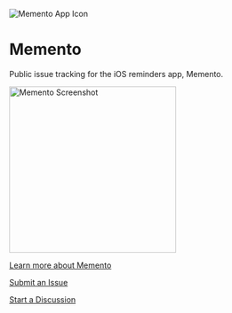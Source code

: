 ![Memento App Icon](https://www.getmemento.ca/uploads/8/0/3/7/80376636/appicon.png)
# Memento

Public issue tracking for the iOS reminders app, Memento.

<img src="https://www.getmemento.ca/uploads/8/0/3/7/80376636/website-feature-1_3_orig.png" alt="Memento Screenshot"
	title="Memento" width="300" />

[Learn more about Memento](https://www.getmemento.ca)

[Submit an Issue](https://github.com/mpdifran/Memento-Issues/issues)

[Start a Discussion](https://github.com/mpdifran/Memento-Issues/discussions)
